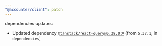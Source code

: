 ```yaml
---
"@accounter/client": patch
---
```

dependencies updates:
  - Updated dependency [`@tanstack/react-query@5.38.0` ↗︎](https://www.npmjs.com/package/@tanstack/react-query/v/5.38.0) (from `5.37.1`, in `dependencies`)
